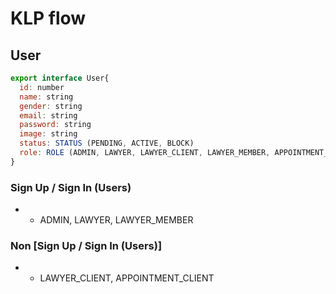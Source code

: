 # KLP flow

## User
```javascript
export interface User{
  id: number
  name: string
  gender: string
  email: string
  password: string
  image: string
  status: STATUS (PENDING, ACTIVE, BLOCK)
  role: ROLE (ADMIN, LAWYER, LAWYER_CLIENT, LAWYER_MEMBER, APPOINTMENT_CLIENT)
}

```
### Sign Up / Sign In (Users)
* * ADMIN, LAWYER, LAWYER_MEMBER

### Non [Sign Up / Sign In (Users)]
* * LAWYER_CLIENT, APPOINTMENT_CLIENT

